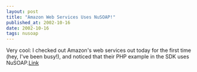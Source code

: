 ```yaml
---
layout: post
title: "Amazon Web Services Uses NuSOAP!"
published_at: 2002-10-16
date: 2002-10-16
tags: nusoap
---
```


Very cool: I checked out Amazon's web services out today for the first time (hey, I've been busy!), and noticed that their PHP example in the SDK uses NuSOAP.[Link](http://associates.amazon.com/exec/panama/associates/ntg/browse/-/1067662/)  